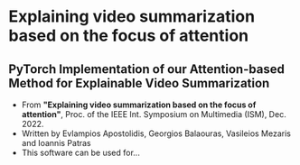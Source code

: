 # Explaining video summarization based on the focus of attention

## PyTorch Implementation of our Attention-based Method for Explainable Video Summarization
- From **"Explaining video summarization based on the focus of attention"**, Proc. of the IEEE Int. Symposium on Multimedia (ISM), Dec. 2022.
- Written by Evlampios Apostolidis, Georgios Balaouras, Vasileios Mezaris and Ioannis Patras
- This software can be used for...
